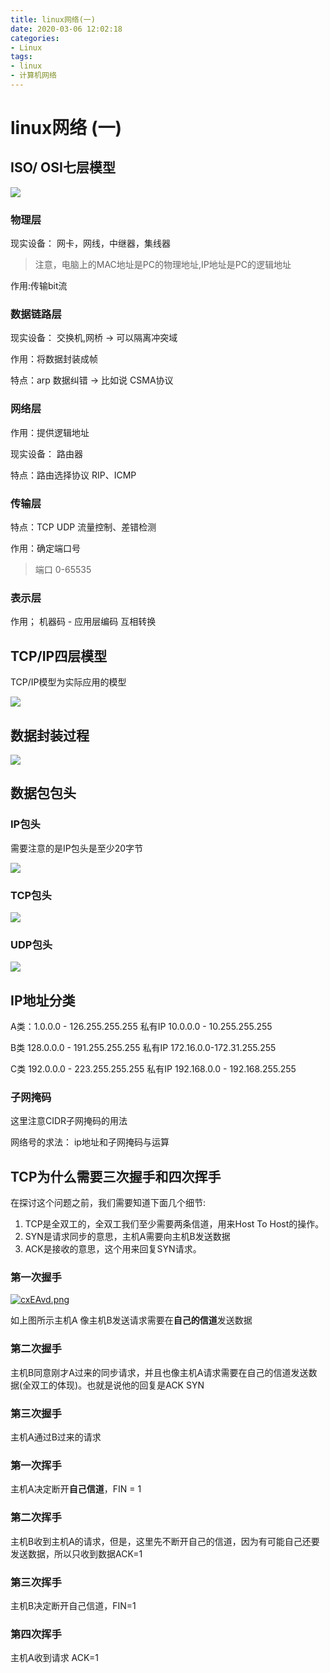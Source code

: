 ```yaml
---
title: linux网络(一)
date: 2020-03-06 12:02:18
categories:
- Linux
tags:
- linux
- 计算机网络
---
```



# linux网络 (一)


## ISO/ OSI七层模型


![](https://s2.ax1x.com/2020/03/06/3qcSXj.png)


### 物理层

现实设备： 网卡，网线，中继器，集线器

> 注意，电脑上的MAC地址是PC的物理地址,IP地址是PC的逻辑地址

作用:传输bit流

### 数据链路层

现实设备： 交换机,网桥 -> 可以隔离冲突域

作用：将数据封装成帧

特点：arp   数据纠错 -> 比如说 CSMA协议    


### 网络层

作用：提供逻辑地址

现实设备： 路由器


特点：路由选择协议 RIP、ICMP


### 传输层

特点：TCP UDP 流量控制、差错检测

作用：确定端口号


> 端口 0-65535

### 表示层

作用； 机器码 - 应用层编码 互相转换


## TCP/IP四层模型

TCP/IP模型为实际应用的模型

![](https://s2.ax1x.com/2020/03/07/3Oodyt.png)



## 数据封装过程


![](https://s2.ax1x.com/2020/03/07/3ObnAK.png)

## 数据包包头

### IP包头

需要注意的是IP包头是至少20字节


![](https://s2.ax1x.com/2020/03/07/3OLalQ.png)

### TCP包头


![](https://s2.ax1x.com/2020/03/07/3Ovj8f.png)




### UDP包头


![](https://s2.ax1x.com/2020/03/07/3OxZxU.png)



## IP地址分类

A类：1.0.0.0 - 126.255.255.255  私有IP 10.0.0.0 - 10.255.255.255

B类 128.0.0.0 - 191.255.255.255 私有IP 172.16.0.0-172.31.255.255

C类 192.0.0.0 - 223.255.255.255 私有IP 192.168.0.0 - 192.168.255.255


### 子网掩码

这里注意CIDR子网掩码的用法


网络号的求法： ip地址和子网掩码与运算

## TCP为什么需要三次握手和四次挥手

在探讨这个问题之前，我们需要知道下面几个细节:
1. TCP是全双工的，全双工我们至少需要两条信道，用来Host To Host的操作。
2. SYN是请求同步的意思，主机A需要向主机B发送数据
3. ACK是接收的意思，这个用来回复SYN请求。
### 第一次握手
[![cxEAvd.png](https://z3.ax1x.com/2021/04/25/cxEAvd.png)](https://imgtu.com/i/cxEAvd)

如上图所示主机A 像主机B发送请求需要在**自己的信道**发送数据

### 第二次握手



主机B同意刚才A过来的同步请求，并且也像主机A请求需要在自己的信道发送数据(全双工的体现)。也就是说他的回复是ACK SYN

### 第三次握手

主机A通过B过来的请求



### 第一次挥手

主机A决定断开**自己信道**，FIN = 1

### 第二次挥手

主机B收到主机A的请求，但是，这里先不断开自己的信道，因为有可能自己还要发送数据，所以只收到数据ACK=1

### 第三次挥手

主机B决定断开自己信道，FIN=1

### 第四次挥手

主机A收到请求 ACK=1